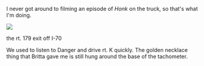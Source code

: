 I never got around to filming an episode of *Honk* on the truck, so that's what I'm doing.

![](I%20never%20got%20around%20to%20filming%20an%20episode%20of%20Honk%20on%20the%20truck,%20so%20that's%20what%20I'm%20doing./8010d191945c81fea5860e1e170559e2.jpeg)

the rt. 179 exit off I-70

We used to listen to Danger and drive rt. K quickly. The golden necklace thing that Britta gave me is still hung around the base of the tachometer.